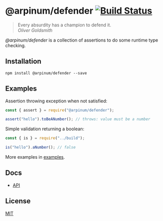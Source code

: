 # @arpinum/defender [![Build Status](https://github.com/arpinum-oss/js-defender/workflows/CI/badge.svg)](https://github.com/arpinum-oss/js-defender/actions?query=workflow%3ACI)

> Every absurdity has a champion to defend it.  
> <cite>Oliver Goldsmith</cite>

_@arpinum/defender_ is a collection of assertions to do some runtime type checking.

## Installation

```
npm install @arpinum/defender --save
```

## Examples

Assertion throwing exception when not satisfied:

```javascript
const { assert } = require("@arpinum/defender");

assert("hello").toBeANumber(); // throws: value must be a number
```

Simple validation returning a boolean:

```javascript
const { is } = require("../build");

is("hello").aNumber(); // false
```

More examples in [examples](examples).

## Docs

- [API](docs/api.md)

## License

[MIT](LICENSE)
